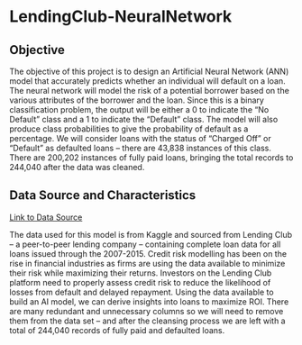 # LendingClub-NeuralNetwork

## Objective

The objective of this project is to design an Artificial Neural Network (ANN) model that accurately predicts whether an individual will default on a loan.  The neural network will model the risk of a potential borrower based on the various attributes of the borrower and the loan.  Since this is a binary classification problem, the output will be either a 0 to indicate the “No Default” class and a 1 to indicate the “Default” class.  The model will also produce class probabilities to give the probability of default as a percentage.  We will consider loans with the status of “Charged Off” or “Default” as defaulted loans – there are 43,838 instances of this class.  There are 200,202 instances of fully paid loans, bringing the total records to 244,040‬ after the data was cleaned.

## Data Source and Characteristics

[Link to Data Source](https:/www.kaggle.com/wendykan/lending-club-loan-data)

The data used for this model is from Kaggle and sourced from Lending Club – a peer-to-peer lending company – containing complete loan data for all loans issued through the 2007-2015.  Credit risk modelling has been on the rise in financial industries as firms are using the data available to minimize their risk while maximizing their returns.  Investors on the Lending Club platform need to properly assess credit risk to reduce the likelihood of losses from default and delayed repayment.  Using the data available to build an AI model, we can derive insights into loans to maximize ROI.  There are many redundant and unnecessary columns so we will need to remove them from the data set – and after the cleansing process we are left with a total of 244,040 records of fully paid and defaulted loans. 
